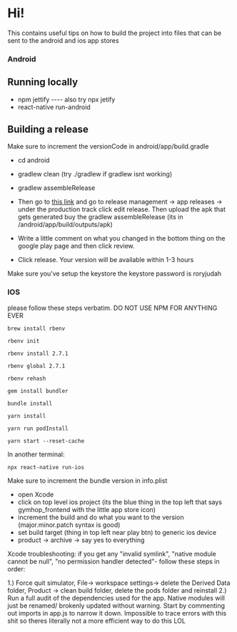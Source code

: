 # Hi!

This contains useful tips on how to build the project into files that can be sent to the android and ios app stores

### Android

## Running locally
- npm jettify
----  also try npx jetify
- react-native run-android

## Building a release
Make sure to increment the versionCode in android/app/build.gradle

- cd android
- gradlew clean (try ./gradlew if gradlew isnt working)
- gradlew assembleRelease

- Then go to [this link](https://play.google.com/apps/publish/?account=7354857333958526380#PrepareReleasePlace:p=com.gymhop&appid=4975097408597175993&releaseTrackId=4701536757076105370&releaseId=4704269146666222835) and go to release management -> app releases -> under the production track click edit release. Then upload the apk that gets generated buy the gradlew assembleRelease (its in /android/app/build/outputs/apk)
- Write a little comment on what you changed in the bottom thing on the google play page and then click review.
- Click release. Your version will be available within 1-3 hours


Make sure you've setup the keystore
the keystore password is roryjudah

### IOS
please follow these steps verbatim. DO NOT USE NPM FOR ANYTHING EVER

`brew install rbenv`

`rbenv init`

`rbenv install 2.7.1`

`rbenv global 2.7.1`

`rbenv rehash`

`gem install bundler`

`bundle install`

`yarn install`

`yarn run podInstall`

`yarn start --reset-cache` 

In another terminal: 

`npx react-native run-ios`


Make sure to increment the bundle version in info.plist

- open Xcode
- click on top level ios project (its the blue thing in the top left that says gymhop_frontend with the little app store icon)
- increment the build and do what you want to the version (major.minor.patch syntax is good)
- set build target (thing in top left near play btn) to generic ios device
- product -> archive -> say yes to everything

Xcode troubleshooting:
if you get any "invalid symlink", "native module cannot be null", "no permission handler detected"- follow these steps in order:

1.) Force quit simulator, File-> workspace settings-> delete the Derived Data folder, Product -> clean build folder, delete the pods folder and reinstall
2.) Run a full audit of the dependencies used for the app. Native modules will just be renamed/ brokenly updated without warning. Start by commenting out imports in app.js to narrow it down. Impossible to trace errors with this shit so theres literally not a more efficient way to do this LOL
